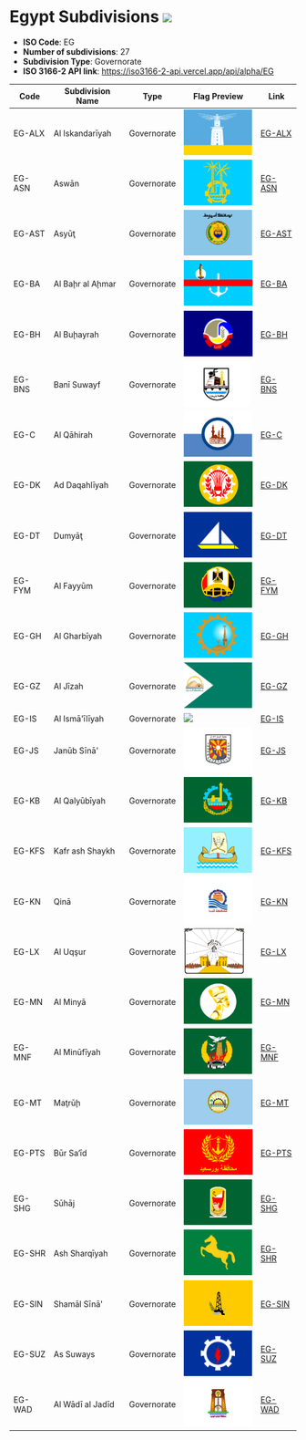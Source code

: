 # Egypt Subdivisions ![](https://flagcdn.com/h40/eg.png)

- **ISO Code**: EG
- **Number of subdivisions**: 27
- **Subdivision Type**: Governorate
- **ISO 3166-2 API link**: https://iso3166-2-api.vercel.app/api/alpha/EG

| Code  | Subdivision Name         | Type | Flag Preview | Link |
|-------|--------------------------|--------------| -------------- |----------|
| EG-ALX | Al Iskandarīyah | Governorate | <img src='https://raw.githubusercontent.com/amckenna41/iso3166-flag-icons/main/iso3166-2-icons/EG/EG-ALX.svg' height='80'> | [EG-ALX](https://github.com/amckenna41/iso3166-flag-icons/blob/main/iso3166-2-icons/EG/EG-ALX.svg) |
| EG-ASN | Aswān | Governorate | <img src='https://raw.githubusercontent.com/amckenna41/iso3166-flag-icons/main/iso3166-2-icons/EG/EG-ASN.svg' height='80'> | [EG-ASN](https://github.com/amckenna41/iso3166-flag-icons/blob/main/iso3166-2-icons/EG/EG-ASN.svg) |
| EG-AST | Asyūţ | Governorate | <img src='https://raw.githubusercontent.com/amckenna41/iso3166-flag-icons/main/iso3166-2-icons/EG/EG-AST.png' height='80'> | [EG-AST](https://github.com/amckenna41/iso3166-flag-icons/blob/main/iso3166-2-icons/EG/EG-AST.png) |
| EG-BA | Al Baḩr al Aḩmar | Governorate | <img src='https://raw.githubusercontent.com/amckenna41/iso3166-flag-icons/main/iso3166-2-icons/EG/EG-BA.png' height='80'> | [EG-BA](https://github.com/amckenna41/iso3166-flag-icons/blob/main/iso3166-2-icons/EG/EG-BA.png) |
| EG-BH | Al Buḩayrah | Governorate | <img src='https://raw.githubusercontent.com/amckenna41/iso3166-flag-icons/main/iso3166-2-icons/EG/EG-BH.svg' height='80'> | [EG-BH](https://github.com/amckenna41/iso3166-flag-icons/blob/main/iso3166-2-icons/EG/EG-BH.svg) |
| EG-BNS | Banī Suwayf | Governorate | <img src='https://raw.githubusercontent.com/amckenna41/iso3166-flag-icons/main/iso3166-2-icons/EG/EG-BNS.svg' height='80'> | [EG-BNS](https://github.com/amckenna41/iso3166-flag-icons/blob/main/iso3166-2-icons/EG/EG-BNS.svg) |
| EG-C | Al Qāhirah | Governorate | <img src='https://raw.githubusercontent.com/amckenna41/iso3166-flag-icons/main/iso3166-2-icons/EG/EG-C.svg' height='80'> | [EG-C](https://github.com/amckenna41/iso3166-flag-icons/blob/main/iso3166-2-icons/EG/EG-C.png) |
| EG-DK | Ad Daqahlīyah | Governorate | <img src='https://raw.githubusercontent.com/amckenna41/iso3166-flag-icons/main/iso3166-2-icons/EG/EG-DK.svg' height='80'> | [EG-DK](https://github.com/amckenna41/iso3166-flag-icons/blob/main/iso3166-2-icons/EG/EG-DK.svg) |
| EG-DT | Dumyāţ | Governorate | <img src='https://raw.githubusercontent.com/amckenna41/iso3166-flag-icons/main/iso3166-2-icons/EG/EG-DT.svg' height='80'> | [EG-DT](https://github.com/amckenna41/iso3166-flag-icons/blob/main/iso3166-2-icons/EG/EG-DT.svg) |
| EG-FYM | Al Fayyūm | Governorate | <img src='https://raw.githubusercontent.com/amckenna41/iso3166-flag-icons/main/iso3166-2-icons/EG/EG-FYM.png' height='80'> | [EG-FYM](https://github.com/amckenna41/iso3166-flag-icons/blob/main/iso3166-2-icons/EG/EG-FYM.png) |
| EG-GH | Al Gharbīyah | Governorate | <img src='https://raw.githubusercontent.com/amckenna41/iso3166-flag-icons/main/iso3166-2-icons/EG/EG-GH.png' height='80'> | [EG-GH](https://github.com/amckenna41/iso3166-flag-icons/blob/main/iso3166-2-icons/EG/EG-GH.png) |
| EG-GZ | Al Jīzah | Governorate | <img src='https://raw.githubusercontent.com/amckenna41/iso3166-flag-icons/main/iso3166-2-icons/EG/EG-GZ.png' height='80'> | [EG-GZ](https://github.com/amckenna41/iso3166-flag-icons/blob/main/iso3166-2-icons/EG/EG-GZ.png) |
| EG-IS | Al Ismā'īlīyah | Governorate | <img src='https://raw.githubusercontent.com/amckenna41/iso3166-flag-icons/main/iso3166-2-icons/EG/EG-IS.png' height='80'> | [EG-IS](https://github.com/amckenna41/iso3166-flag-icons/blob/main/iso3166-2-icons/EG/EG-IS.png) |
| EG-JS | Janūb Sīnā' | Governorate | <img src='https://raw.githubusercontent.com/amckenna41/iso3166-flag-icons/main/iso3166-2-icons/EG/EG-JS.svg' height='80'> | [EG-JS](https://github.com/amckenna41/iso3166-flag-icons/blob/main/iso3166-2-icons/EG/EG-JS.svg) |
| EG-KB | Al Qalyūbīyah | Governorate | <img src='https://raw.githubusercontent.com/amckenna41/iso3166-flag-icons/main/iso3166-2-icons/EG/EG-KB.png' height='80'> | [EG-KB](https://github.com/amckenna41/iso3166-flag-icons/blob/main/iso3166-2-icons/EG/EG-KB.png) |
| EG-KFS | Kafr ash Shaykh | Governorate | <img src='https://raw.githubusercontent.com/amckenna41/iso3166-flag-icons/main/iso3166-2-icons/EG/EG-KFS.svg' height='80'> | [EG-KFS](https://github.com/amckenna41/iso3166-flag-icons/blob/main/iso3166-2-icons/EG/EG-KFS.svg) |
| EG-KN | Qinā | Governorate | <img src='https://raw.githubusercontent.com/amckenna41/iso3166-flag-icons/main/iso3166-2-icons/EG/EG-KN.png' height='80'> | [EG-KN](https://github.com/amckenna41/iso3166-flag-icons/blob/main/iso3166-2-icons/EG/EG-KN.png) |
| EG-LX | Al Uqşur | Governorate | <img src='https://raw.githubusercontent.com/amckenna41/iso3166-flag-icons/main/iso3166-2-icons/EG/EG-LX.png' height='80'> | [EG-LX](https://github.com/amckenna41/iso3166-flag-icons/blob/main/iso3166-2-icons/EG/EG-LX.png) |
| EG-MN | Al Minyā | Governorate | <img src='https://raw.githubusercontent.com/amckenna41/iso3166-flag-icons/main/iso3166-2-icons/EG/EG-MN.png' height='80'> | [EG-MN](https://github.com/amckenna41/iso3166-flag-icons/blob/main/iso3166-2-icons/EG/EG-MN.png) |
| EG-MNF | Al Minūfīyah | Governorate | <img src='https://raw.githubusercontent.com/amckenna41/iso3166-flag-icons/main/iso3166-2-icons/EG/EG-MNF.png' height='80'> | [EG-MNF](https://github.com/amckenna41/iso3166-flag-icons/blob/main/iso3166-2-icons/EG/EG-MNF.png) |
| EG-MT | Maţrūḩ | Governorate | <img src='https://raw.githubusercontent.com/amckenna41/iso3166-flag-icons/main/iso3166-2-icons/EG/EG-MT.png' height='80'> | [EG-MT](https://github.com/amckenna41/iso3166-flag-icons/blob/main/iso3166-2-icons/EG/EG-MT.png) |
| EG-PTS | Būr Sa‘īd | Governorate | <img src='https://raw.githubusercontent.com/amckenna41/iso3166-flag-icons/main/iso3166-2-icons/EG/EG-PTS.svg' height='80'> | [EG-PTS](https://github.com/amckenna41/iso3166-flag-icons/blob/main/iso3166-2-icons/EG/EG-PTS.svg) |
| EG-SHG | Sūhāj | Governorate | <img src='https://raw.githubusercontent.com/amckenna41/iso3166-flag-icons/main/iso3166-2-icons/EG/EG-SHG.png' height='80'> | [EG-SHG](https://github.com/amckenna41/iso3166-flag-icons/blob/main/iso3166-2-icons/EG/EG-SHG.png) |
| EG-SHR | Ash Sharqīyah | Governorate | <img src='https://raw.githubusercontent.com/amckenna41/iso3166-flag-icons/main/iso3166-2-icons/EG/EG-SHR.svg' height='80'> | [EG-SHR](https://github.com/amckenna41/iso3166-flag-icons/blob/main/iso3166-2-icons/EG/EG-SHR.svg) |
| EG-SIN | Shamāl Sīnā' | Governorate | <img src='https://raw.githubusercontent.com/amckenna41/iso3166-flag-icons/main/iso3166-2-icons/EG/EG-SIN.svg' height='80'> | [EG-SIN](https://github.com/amckenna41/iso3166-flag-icons/blob/main/iso3166-2-icons/EG/EG-SIN.svg) |
| EG-SUZ | As Suways | Governorate | <img src='https://raw.githubusercontent.com/amckenna41/iso3166-flag-icons/main/iso3166-2-icons/EG/EG-SUZ.svg' height='80'> | [EG-SUZ](https://github.com/amckenna41/iso3166-flag-icons/blob/main/iso3166-2-icons/EG/EG-SUZ.svg) |
| EG-WAD | Al Wādī al Jadīd | Governorate | <img src='https://raw.githubusercontent.com/amckenna41/iso3166-flag-icons/main/iso3166-2-icons/EG/EG-WAD.png' height='80'> | [EG-WAD](https://github.com/amckenna41/iso3166-flag-icons/blob/main/iso3166-2-icons/EG/EG-WAD.png) |
